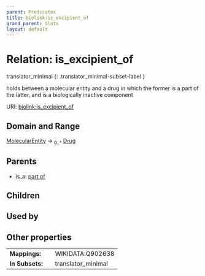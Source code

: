```yaml
---
parent: Predicates
title: biolink:is_excipient_of
grand_parent: Slots
layout: default
---
```


# Relation: is_excipient_of

translator_minimal
{: .translator_minimal-subset-label }


holds between a molecular entity and a drug in which the former is a part of the latter, and is a biologically inactive component

URI: [biolink:is_excipient_of](https://w3id.org/biolink/is_excipient_of)

## Domain and Range

[MolecularEntity](MolecularEntity.md) ->  <sub>0..\*</sub> [Drug](Drug.md)

## Parents

 *  is_a: [part of](part_of.md)

## Children


## Used by


## Other properties

|  |  |  |
| --- | --- | --- |
| **Mappings:** | | WIKIDATA:Q902638 |
| **In Subsets:** | | translator_minimal |

